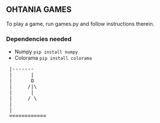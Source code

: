 ## OHTANIA GAMES

To play a game, run games.py and follow instructions therein.

### Dependencies needed
* Numpy ```pip install numpy```
* Colorama ```pip install colorama```

<pre>
 |-------
 |      |
 |      O
 |     /|\
 |      |
 |     / \
 |
 |
 ============
 </pre>
